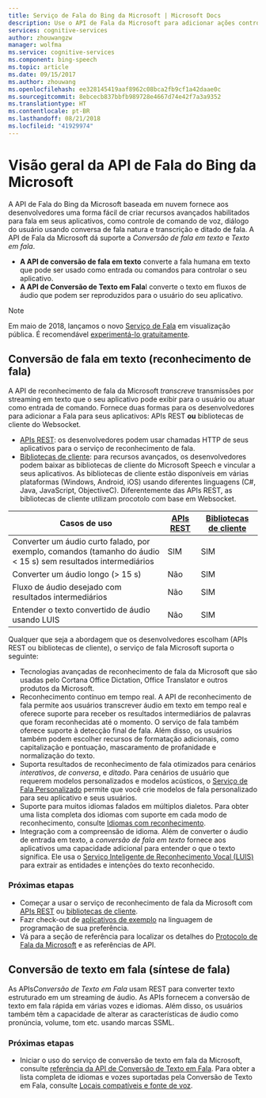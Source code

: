 ```yaml
---
title: Serviço de Fala do Bing da Microsoft | Microsoft Docs
description: Use o API de Fala da Microsoft para adicionar ações controladas por voz para seus aplicativos, incluindo interação em tempo real com os usuários.
services: cognitive-services
author: zhouwangzw
manager: wolfma
ms.service: cognitive-services
ms.component: bing-speech
ms.topic: article
ms.date: 09/15/2017
ms.author: zhouwang
ms.openlocfilehash: ee328145419aaf8962c08bca2fb9cf1a42daae0c
ms.sourcegitcommit: 8ebcecb837bbfb989728e4667d74e42f7a3a9352
ms.translationtype: HT
ms.contentlocale: pt-BR
ms.lasthandoff: 08/21/2018
ms.locfileid: "41929974"
---
```

# <a name="microsoft-bing-speech-api-overview"></a>Visão geral da API de Fala do Bing da Microsoft

A API de Fala do Bing da Microsoft baseada em nuvem fornece aos desenvolvedores uma forma fácil de criar recursos avançados habilitados para fala em seus aplicativos, como controle de comando de voz, diálogo do usuário usando conversa de fala natura e transcrição e ditado de fala. A API de Fala da Microsoft dá suporte a *Conversão de fala em texto* e *Texto em fala*.

- **A API de conversão de fala em texto** converte a fala humana em texto que pode ser usado como entrada ou comandos para controlar o seu aplicativo.
- **A API de Conversão de Texto em Fala**I converte o texto em fluxos de áudio que podem ser reproduzidos para o usuário do seu aplicativo.

> [!NOTE] 
> Em maio de 2018, lançamos o novo [Serviço de Fala](/speech-service/overview.md) em visualização pública. É recomendável [experimentá-lo gratuitamente](/speech-service/get-started.md).

## <a name="speech-to-text-speech-recognition"></a>Conversão de fala em texto (reconhecimento de fala)

A API de reconhecimento de fala da Microsoft *transcreve* transmissões por streaming em texto que o seu aplicativo pode exibir para o usuário ou atuar como entrada de comando. Fornece duas formas para os desenvolvedores para adicionar a Fala para seus aplicativos: APIs REST **ou** bibliotecas de cliente do Websocket.

- [APIs REST](GetStarted/GetStartedREST.md): os desenvolvedores podem usar chamadas HTTP de seus aplicativos para o serviço de reconhecimento de fala.
- [Bibliotecas de cliente](GetStarted/GetStartedClientLibraries.md): para recursos avançados, os desenvolvedores podem baixar as bibliotecas de cliente do Microsoft Speech e vincular a seus aplicativos.  As bibliotecas de cliente estão disponíveis em várias plataformas (Windows, Android, iOS) usando diferentes linguagens (C#, Java, JavaScript, ObjectiveC). Diferentemente das APIs REST, as bibliotecas de cliente utilizam procotolo com base em Websocket.

| Casos de uso | [APIs REST](GetStarted/GetStartedREST.md) | [Bibliotecas de cliente](GetStarted/GetStartedClientLibraries.md) |
|-----|-----|-----|
| Converter um áudio curto falado, por exemplo, comandos (tamanho do áudio < 15 s) sem resultados intermediários | SIM | SIM |
| Converter um áudio longo (> 15 s) | Não  | SIM |
| Fluxo de áudio desejado com resultados intermediários | Não  | SIM |
| Entender o texto convertido de áudio usando LUIS | Não  | SIM |

Qualquer que seja a abordagem que os desenvolvedores escolham (APIs REST ou bibliotecas de cliente), o serviço de fala Microsoft suporta o seguinte:

- Tecnologias avançadas de reconhecimento de fala da Microsoft que são usadas pelo Cortana Office Dictation, Office Translator e outros produtos da Microsoft.
- Reconhecimento contínuo em tempo real. A API de reconhecimento de fala permite aos usuários transcrever áudio em texto em tempo real e oferece suporte para receber os resultados intermediários de palavras que foram reconhecidas até o momento. O serviço de fala também oferece suporte à detecção final de fala. Além disso, os usuários também podem escolher recursos de formatação adicionais, como capitalização e pontuação, mascaramento de profanidade e normalização do texto.
- Suporta resultados de reconhecimento de fala otimizados para cenários *interativos*, *de conversa*, e *ditado*. Para cenários de usuário que requerem modelos personalizados e modelos acústicos, o [Serviço de Fala Personalizado](../custom-speech-service/cognitive-services-custom-speech-home.md) permite que você crie modelos de fala personalizado para seu aplicativo e seus usuários.
- Suporte para muitos idiomas falados em múltiplos dialetos. Para obter uma lista completa dos idiomas com suporte em cada modo de reconhecimento, consulte [Idiomas com reconhecimento](api-reference-rest/supportedlanguages.md).
- Integração com a compreensão de idioma. Além de converter o áudio de entrada em texto, a *conversão de fala em texto* fornece aos aplicativos uma capacidade adicional para entender o que o texto significa. Ele usa o [Serviço Inteligente de Reconhecimento Vocal (LUIS)](../LUIS/what-is-luis.md) para extrair as entidades e intenções do texto reconhecido.

### <a name="next-steps"></a>Próximas etapas

- Começar a usar o serviço de reconhecimento de fala da Microsoft com [APIs REST](GetStarted/GetStartedREST.md) ou [bibliotecas de cliente](GetStarted/GetStartedClientLibraries.md).
- Fazr check-out de [aplicativos de exemplo](samples.md) na linguagem de programação de sua preferência.
- Vá para a seção de referência para localizar os detalhes do [Protocolo de Fala da Microsoft](API-Reference-REST/websocketprotocol.md) e as referências de API.

## <a name="text-to-speech-speech-synthesis"></a>Conversão de texto em fala (síntese de fala)

As APIs*Conversão de Texto em Fala* usam REST para converter texto estruturado em um streaming de áudio. As APIs fornecem a conversão de texto em fala rápida em várias vozes e idiomas. Além disso, os usuários também têm a capacidade de alterar as características de áudio como pronúncia, volume, tom etc. usando marcas SSML.

### <a name="next-steps"></a>Próximas etapas

- Iniciar o uso do  serviço de conversão de texto em fala da Microsoft, consulte [referência da API de Conversão de Texto em Fala](api-reference-rest/bingvoiceoutput.md). Para obter a lista completa de idiomas e vozes suportadas pela Conversão de Texto em Fala, consulte [Locais compatíveis e fonte de voz](api-reference-rest/bingvoiceoutput.md#SupLocales).

